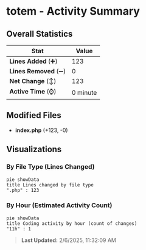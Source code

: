 # totem - Activity Summary 

## Overall Statistics

| Stat                   | Value                                                             |
| ---------------------- | ----------------------------------------------------------------- |
| **Lines Added** (➕)   | 123                                          |
| **Lines Removed** (➖) | 0                                        |
| **Net Change** (↕)    | 123                |
| **Active Time** (⌚)   | 0 minute |


## Modified Files
- **index.php** (+123, -0)

## Visualizations

### By File Type (Lines Changed)

```mermaid
pie showData
title Lines changed by file type
".php" : 123
```

### By Hour (Estimated Activity Count)

```mermaid
pie showData
title Coding activity by hour (count of changes)
"11h" : 1
```


> **Last Updated:** 2/6/2025, 11:32:09 AM